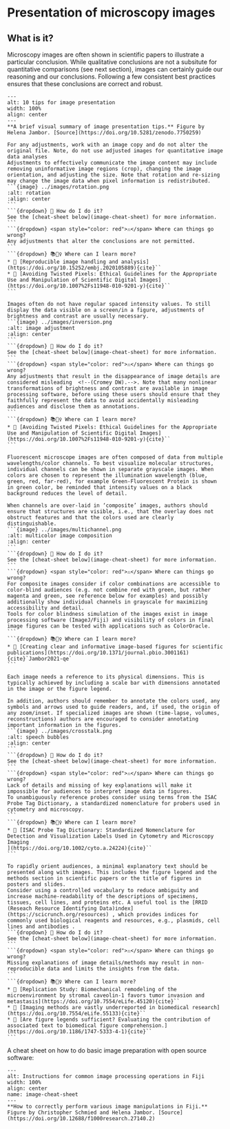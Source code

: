 # Presentation of microscopy images

## What is it?

Microscopy images are often shown in scientific papers to illustrate a particular conclusion. While qualitative conclusions are not a subsitute for quantitative comparisons (see next section), images can certainly guide our reasoning and our conclusions. Following a few consistent best practices ensures that these conclusions are correct and robust.

```{figure} ../images/10TipsHowToNotLieWithImages.png
---
alt: 10 tips for image presentation
width: 100%
align: center
---
**A brief visual summary of image presentation tips.** Figure by Helena Jambor. [Source](https://doi.org/10.5281/zenodo.7750259)
```

````{dropdown} Adjust the image crop, orientation, and size. 
For any adjustments, work with an image copy and do not alter the original file. Note, do not use adjusted images for quantitative image data analyses 
Adjustments to effectively communicate the image content may include removing uninformative image regions (crop), changing the image orientation, and adjusting the size. Note that rotation and re-sizing may change the image data when pixel information is redistributed. 
```{image} ../images/rotation.png
:alt: rotation
:align: center
```
```{dropdown} 🤔 How do I do it?
See the [cheat-sheet below](image-cheat-sheet) for more information. 
```
```{dropdown} <span style="color: red">⚠️</span> Where can things go wrong?
Any adjustments that alter the conclusions are not permitted. 
```
```{dropdown} 📚🤷‍♀️ Where can I learn more?
* 📄 [Reproducible image handling and analysis](https://doi.org/10.15252/embj.2020105889){cite}``
* 📄 [Avoiding Twisted Pixels: Ethical Guidelines for the Appropriate Use and Manipulation of Scientific Digital Images](https://doi.org/10.1007%2Fs11948-010-9201-y){cite}``
```
````

````{dropdown} Enhance visibility of image content
Images often do not have regular spaced intensity values. To still display the data visible on a screen/in a figure, adjustments of brightness and contrast are usually necessary.
```{image} ../images/inversion.png
:alt: image adjustment
:align: center
```
```{dropdown} 🤔 How do I do it?
See the [cheat-sheet below](image-cheat-sheet) for more information. 
```
```{dropdown} <span style="color: red">⚠️</span> Where can things go wrong?
Any adjustments that result in the disappearance of image details are considered misleading  <!--(Cromey DW).-->. Note that many nonlinear transformations of brightness and contrast are available in image processing software, before using these users should ensure that they faithfully represent the data to avoid accidentally misleading audiences and disclose them as annotations.
```
```{dropdown} 📚🤷‍♀️ Where can I learn more?
* 📄 [Avoiding Twisted Pixels: Ethical Guidelines for the Appropriate Use and Manipulation of Scientific Digital Images](https://doi.org/10.1007%2Fs11948-010-9201-y){cite}``
```
````

````{dropdown} Use accessible colors
Fluorescent microscope images are often composed of data from multiple wavelengths/color channels. To best visualize molecular structures, individual channels can be shown in separate grayscale images. When colors are chosen to represent the illumination wavelength (blue, green, red, far-red), for example Green-Fluorescent Protein is shown in green color, be reminded that intensity values on a black background reduces the level of detail.

When channels are over-laid in ‘composite’ images, authors should ensure that structures are visible, i.e., that the overlay does not obstruct features and that the colors used are clearly distinguishable. 
```{image} ../images/multichannel.png
:alt: multicolor image composition
:align: center
```
```{dropdown} 🤔 How do I do it?
See the [cheat-sheet below](image-cheat-sheet) for more information. 
```
```{dropdown} <span style="color: red">⚠️</span> Where can things go wrong?
For composite images consider if color combinations are accessible to color-blind audiences (e.g. not combine red with green, but rather magenta and green, see reference below for examples) and possibly additionally show individual channels in grayscale for maximizing accessibility and detail. 
Tools for color blindness simulation of the images exist in image processing software (ImageJ/Fiji) and visibility of colors in final image figures can be tested with applications such as ColorOracle. 
```
```{dropdown} 📚🤷‍♀️ Where can I learn more?
* 📄 [Creating clear and informative image-based figures for scientific publications](https://doi.org/10.1371/journal.pbio.3001161) {cite}`Jambor2021-qe`
```
````

````{dropdown} Annotate key image features
Each image needs a reference to its physical dimensions. This is typically achieved by including a scale bar with dimensions annotated in the image or the figure legend.

In addition, authors should remember to annotate the colors used, any symbols and arrows used to guide readers, and, if used, the origin of any zoom/inset. If specialized images are shown (time-lapse, volumes, reconstructions) authors are encouraged to consider annotating important information in the figures. 
```{image} ../images/crosstalk.png
:alt: speech bubbles
:align: center
```
```{dropdown} 🤔 How do I do it?
See the [cheat-sheet below](image-cheat-sheet) for more information. 
```
```{dropdown} <span style="color: red">⚠️</span> Where can things go wrong?
Lack of details and missing of key explanations will make it impossible for audiences to interpret image data in figures. 
To unambiguously reference probes consider using terms from the ISAC Probe Tag Dictionary, a standardized nomenclature for probers used in cytometry and microscopy. 
```
```{dropdown} 📚🤷‍♀️ Where can I learn more?
* 📄 [ISAC Probe Tag Dictionary: Standardized Nomenclature for Detection and Visualization Labels Used in Cytometry and Microscopy Imaging
](https://doi.org/10.1002/cyto.a.24224){cite}``
```
````

````{dropdown} Explain the image 
To rapidly orient audiences, a minimal explanatory text should be presented along with images. This includes the figure legend and the methods section in scientific papers or the title of figures in posters and slides.
Consider using a controlled vocabulary to reduce ambiguity and increase machine-readability of the descriptions of specimens, tissues, cell lines, and proteins etc. A useful tool is the [RRID (Reseach Resource Identifying Data)index](https://scicrunch.org/resources) , which provides indices for commonly used biological reagents and resources, e.g., plasmids, cell lines and antibodies . 
```{dropdown} 🤔 How do I do it?
See the [cheat-sheet below](image-cheat-sheet) for more information. 
```
```{dropdown} <span style="color: red">⚠️</span> Where can things go wrong?
Missing explanations of image details/methods may result in non-reproducible data and limits the insights from the data. 
```
```{dropdown} 📚🤷‍♀️ Where can I learn more?
* 📄 [Replication Study: Biomechanical remodeling of the microenvironment by stromal caveolin-1 favors tumor invasion and metastasis](https://doi.org/10.7554/eLife.45120){cite}``
* 📄 [Imaging methods are vastly underreported in biomedical research](https://doi.org/10.7554/eLife.55133){cite}``
* 📄 [Are figure legends sufficient? Evaluating the contribution of associated text to biomedical figure comprehension.](https://doi.org/10.1186/1747-5333-4-1){cite}``
```
````

A cheat sheet on how to do basic image preparation with open source software: 


```{figure} ../images/processing_images_cheatsheet.gif
---
alt: Instructions for common image processing operations in Fiji
width: 100%
align: center
name: image-cheat-sheet
---
**How to correctly perform various image manipulations in Fiji.** Figure by Christopher Schmied and Helena Jambor. [Source](https://doi.org/10.12688/f1000research.27140.2)
```